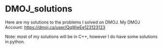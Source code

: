 # DMOJ_solutions
Here are my solutions to the problems I solved on DMOJ. My DMOJ Account: https://dmoj.ca/user/QqWwEe123123123


Note: most of my solutions will be in C++, however I do have some solutions in python.
